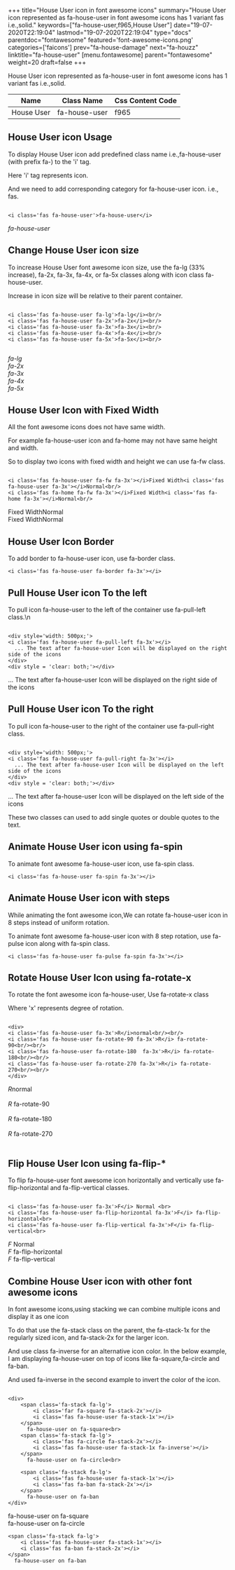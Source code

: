 +++
title="House User icon in font awesome icons"
summary="House User icon represented as fa-house-user in font awesome icons has 1 variant fas i.e.,solid."
keywords=["fa-house-user,f965,House User"]
date="19-07-2020T22:19:04"
lastmod="19-07-2020T22:19:04"
type="docs"
parentdoc="fontawesome"
featured='font-awesome-icons.png'
categories=['faicons']
prev="fa-house-damage"
next="fa-houzz"
linktitle="fa-house-user"
[menu.fontawesome]
parent="fontawesome"
weight=20
draft=false
+++


House User icon represented as fa-house-user in font awesome icons has 1 variant fas i.e.,solid.

<div class='table-responsive'><table class='table'><thead><tr><th>Name</th><th>Class Name</th><th>Css Content Code</th></tr></thead><tbody><tr><td>House User</td><td>fa-house-user</td><td>f965</td></tr></tbody></table></div>



## House User icon Usage

To display House User icon add predefined class name i.e.,fa-house-user (with prefix fa-) to the 'i' tag.

Here 'i' tag represents icon.

And we need to add corresponding category for fa-house-user icon. i.e., fas.


```

<i class='fas fa-house-user'>fa-house-user</i>
```

<i class='fas fa-house-user'>fa-house-user</i>




## Change House User icon size
To increase House User font awesome icon size, use the fa-lg (33% increase), fa-2x, fa-3x, fa-4x, or fa-5x classes along with icon class fa-house-user.

Increase in icon size will be relative to their parent container. 

```

<i class='fas fa-house-user fa-lg'>fa-lg</i><br/>
<i class='fas fa-house-user fa-2x'>fa-2x</i><br/>
<i class='fas fa-house-user fa-3x'>fa-3x</i><br/>
<i class='fas fa-house-user fa-4x'>fa-4x</i><br/>
<i class='fas fa-house-user fa-5x'>fa-5x</i><br/>
            
```

<i class='fas fa-house-user fa-lg'>fa-lg</i><br/>
<i class='fas fa-house-user fa-2x'>fa-2x</i><br/>
<i class='fas fa-house-user fa-3x'>fa-3x</i><br/>
<i class='fas fa-house-user fa-4x'>fa-4x</i><br/>
<i class='fas fa-house-user fa-5x'>fa-5x</i><br/>
            



## House User Icon with Fixed Width 

All the font awesome icons does not have same width.

For example fa-house-user icon and fa-home may not have same height and width.

So to display two icons with fixed width and height we can use fa-fw class.


```

<i class='fas fa-house-user fa-fw fa-3x'></i>Fixed Width<i class='fas fa-house-user fa-3x'></i>Normal<br/>
<i class='fas fa-home fa-fw fa-3x'></i>Fixed Width<i class='fas fa-home fa-3x'></i>Normal<br/>
```

<i class='fas fa-house-user fa-fw fa-3x'></i>Fixed Width<i class='fas fa-house-user fa-3x'></i>Normal<br/>
<i class='fas fa-home fa-fw fa-3x'></i>Fixed Width<i class='fas fa-home fa-3x'></i>Normal<br/>



## House User Icon Border 

To add border to fa-house-user icon, use fa-border class.


```
<i class='fas fa-house-user fa-border fa-3x'></i>

```
<i class='fas fa-house-user fa-border fa-3x'></i>





## Pull House User icon To the left

To pull icon fa-house-user to the left of the container use fa-pull-left class.\n

```

<div style='width: 500px;'>
<i class='fas fa-house-user fa-pull-left fa-3x'></i>
  ... The text after fa-house-user Icon will be displayed on the right side of the icons
</div>
<div style = 'clear: both;'></div>
```

<div style='width: 500px;'>
<i class='fas fa-house-user fa-pull-left fa-3x'></i>
  ... The text after fa-house-user Icon will be displayed on the right side of the icons
</div>
<div style = 'clear: both;'></div>




## Pull House User icon To the right
To pull icon fa-house-user to the right of the container use fa-pull-right class.

```

<div style='width: 500px;'>
<i class='fas fa-house-user fa-pull-right fa-3x'></i>
  ... The text after fa-house-user Icon will be displayed on the left side of the icons
</div>
<div style = 'clear: both;'></div>
```

<div style='width: 500px;'>
<i class='fas fa-house-user fa-pull-right fa-3x'></i>
  ... The text after fa-house-user Icon will be displayed on the left side of the icons
</div>
<div style = 'clear: both;'></div>

These two classes can used to add single quotes or double quotes to the text.


## Animate House User icon using fa-spin
To animate font awesome fa-house-user icon, use fa-spin class.

```
<i class='fas fa-house-user fa-spin fa-3x'></i>
```
<i class='fas fa-house-user fa-spin fa-3x'></i>




## Animate House User icon with steps
While animating the font awesome icon,We can rotate fa-house-user icon in 8 steps instead of uniform rotation.

To animate font awesome fa-house-user icon with 8 step rotation, use fa-pulse icon along with fa-spin class.


```
<i class='fas fa-house-user fa-pulse fa-spin fa-3x'></i>

```
<i class='fas fa-house-user fa-pulse fa-spin fa-3x'></i>





## Rotate House User Icon using fa-rotate-x
To rotate the font awesome icon fa-house-user, Use fa-rotate-x class

Where 'x' represents degree of rotation.


```

<div>
<i class='fas fa-house-user fa-3x'>R</i>normal<br/><br/>
<i class='fas fa-house-user fa-rotate-90 fa-3x'>R</i> fa-rotate-90<br/><br/> 
<i class='fas fa-house-user fa-rotate-180  fa-3x'>R</i> fa-rotate-180<br/><br/> 
<i class='fas fa-house-user fa-rotate-270 fa-3x'>R</i> fa-rotate-270<br/><br/>
</div>
```

<div>
<i class='fas fa-house-user fa-3x'>R</i>normal<br/><br/>
<i class='fas fa-house-user fa-rotate-90 fa-3x'>R</i> fa-rotate-90<br/><br/> 
<i class='fas fa-house-user fa-rotate-180  fa-3x'>R</i> fa-rotate-180<br/><br/> 
<i class='fas fa-house-user fa-rotate-270 fa-3x'>R</i> fa-rotate-270<br/><br/>
</div>




## Flip House User Icon using fa-flip-*
To flip fa-house-user font awesome icon horizontally and vertically use fa-flip-horizontal and fa-flip-vertical classes. 

```

<i class='fas fa-house-user fa-3x'>F</i> Normal <br>
<i class='fas fa-house-user fa-flip-horizontal fa-3x'>F</i> fa-flip-horizontal<br>
<i class='fas fa-house-user fa-flip-vertical fa-3x'>F</i> fa-flip-vertical<br>
```

<i class='fas fa-house-user fa-3x'>F</i> Normal <br>
<i class='fas fa-house-user fa-flip-horizontal fa-3x'>F</i> fa-flip-horizontal<br>
<i class='fas fa-house-user fa-flip-vertical fa-3x'>F</i> fa-flip-vertical<br>




## Combine House User icon with other font awesome icons
In font awesome icons,using stacking we can combine multiple icons and display it as one icon 

To do that use the fa-stack class on the parent, the fa-stack-1x for the regularly sized icon, and fa-stack-2x for the larger icon.

And use class fa-inverse for an alternative icon color. 
In the below example, I am displaying fa-house-user on top of icons like fa-square,fa-circle and fa-ban.

And used fa-inverse in the second example to invert the color of the icon.

```

<div>
    <span class='fa-stack fa-lg'>
        <i class='far fa-square fa-stack-2x'></i>
        <i class='fas fa-house-user fa-stack-1x'></i>
    </span>
      fa-house-user on fa-square<br>
    <span class='fa-stack fa-lg'>
        <i class='fas fa-circle fa-stack-2x'></i>
        <i class='fas fa-house-user fa-stack-1x fa-inverse'></i>
    </span>
      fa-house-user on fa-circle<br>

    <span class='fa-stack fa-lg'>
        <i class='fas fa-house-user fa-stack-1x'></i>
        <i class='fas fa-ban fa-stack-2x'></i>
    </span>
      fa-house-user on fa-ban
</div>
```

<div>
    <span class='fa-stack fa-lg'>
        <i class='far fa-square fa-stack-2x'></i>
        <i class='fas fa-house-user fa-stack-1x'></i>
    </span>
      fa-house-user on fa-square<br>
    <span class='fa-stack fa-lg'>
        <i class='fas fa-circle fa-stack-2x'></i>
        <i class='fas fa-house-user fa-stack-1x fa-inverse'></i>
    </span>
      fa-house-user on fa-circle<br>

    <span class='fa-stack fa-lg'>
        <i class='fas fa-house-user fa-stack-1x'></i>
        <i class='fas fa-ban fa-stack-2x'></i>
    </span>
      fa-house-user on fa-ban
</div>






